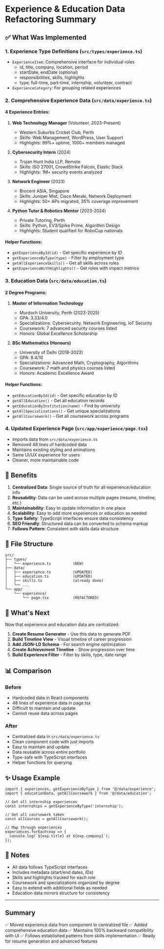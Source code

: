 # Experience & Education Data Refactoring Summary

## ✅ What Was Implemented

### 1. **Experience Type Definitions** (`src/types/experience.ts`)
- `ExperienceItem`: Comprehensive interface for individual roles
  - id, title, company, location, period
  - startDate, endDate (optional)
  - responsibilities, skills, highlights
  - type: full-time, part-time, internship, volunteer, contract
- `ExperienceCategory`: For grouping related experiences

### 2. **Comprehensive Experience Data** (`src/data/experience.ts`)

#### 4 Experience Entries:
1. **Web Technology Manager** (Volunteer, 2023-Present)
   - Western Suburbs Cricket Club, Perth
   - Skills: Web Management, WordPress, User Support
   - Highlights: 99%+ uptime, 1000+ members managed

2. **Cybersecurity Intern** (2024)
   - Trojan Hunt India LLP, Remote
   - Skills: ISO 27001, CrowdStrike Falcon, Elastic Stack
   - Highlights: 1M+ security events analyzed

3. **Network Engineer** (2023)
   - Brocent ASIA, Singapore
   - Skills: Juniper Mist, Cisco Meraki, Network Deployment
   - Highlights: 50+ APs migrated, 35% coverage improvement

4. **Python Tutor & Robotics Mentor** (2023-2024)
   - Private Tutoring, Perth
   - Skills: Python, EV3/Spike Prime, Algorithm Design
   - Highlights: Student qualified for RoboCup nationals

#### Helper Functions:
- `getExperienceById(id)` - Get specific experience by ID
- `getExperienceByType(type)` - Filter by employment type
- `getAllExperienceSkills()` - Get all skills across roles
- `getExperienceWithHighlights()` - Get roles with impact metrics

### 3. **Education Data** (`src/data/education.ts`)

#### 2 Degree Programs:
1. **Master of Information Technology**
   - Murdoch University, Perth (2023-2025)
   - GPA: 3.33/4.0
   - Specializations: Cybersecurity, Network Engineering, IoT Security
   - Coursework: 7 advanced security courses listed
   - Honors: Global Excellence Scholarship

2. **BSc Mathematics (Honours)**
   - University of Delhi (2018-2022)
   - GPA: 8.4/10
   - Specializations: Advanced Math, Cryptography, Algorithms
   - Coursework: 7 math and physics courses listed
   - Honors: Academic Excellence Award

#### Helper Functions:
- `getEducationById(id)` - Get specific education by ID
- `getAllEducation()` - Get all education records
- `getEducationByInstitution(name)` - Find by university
- `getAllSpecializations()` - Get unique specializations
- `getAllCoursework()` - Get all coursework across programs

### 4. **Updated Experience Page** (`src/app/experience/page.tsx`)
- Imports data from `src/data/experience.ts`
- Removed 48 lines of hardcoded data
- Maintains existing styling and animations
- Same UI/UX experience for users
- Cleaner, more maintainable code

## 🎯 Benefits

1. **Centralized Data**: Single source of truth for all experience/education info
2. **Reusability**: Data can be used across multiple pages (resume, timeline, etc.)
3. **Maintainability**: Easy to update information in one place
4. **Scalability**: Easy to add more experiences or education as needed
5. **Type Safety**: TypeScript interfaces ensure data consistency
6. **SEO Friendly**: Structured data can be converted to schema markup
7. **Follows Pattern**: Consistent with skills data structure

## 📁 File Structure

```
src/
├── types/
│   └── experience.ts          (NEW)
├── data/
│   ├── experience.ts          (UPDATED)
│   ├── education.ts           (UPDATED)
│   ├── skills.ts              (already done)
│   └── ...
└── app/
    └── experience/
        └── page.tsx           (REFACTORED)
```

## 🚀 What's Next

Now that experience and education data are centralized:

1. **Create Resume Generator** - Use this data to generate PDF
2. **Build Timeline View** - Visual timeline of career progression
3. **Add JSON-LD Schema** - For search engine optimization
4. **Create Achievement Timeline** - Show progression over time
5. **Build Experience Filter** - Filter by skills, type, date range

## 📊 Comparison

### Before
- Hardcoded data in React components
- 48 lines of experience data in page.tsx
- Difficult to maintain and update
- Cannot reuse data across pages

### After
- Centralized data in `src/data/experience.ts`
- Clean component code with just imports
- Easy to maintain and update
- Data reusable across entire portfolio
- Type-safe with TypeScript interfaces
- Helper functions for querying

## ✨ Usage Example

```tsx
import { experiences, getExperienceByType } from '@/data/experience';
import { educationData, getAllCoursework } from '@/data/education';

// Get all internship experiences
const internships = getExperienceByType('internship');

// Get all coursework taken
const allCourses = getAllCoursework();

// Map through experiences
experiences.forEach(exp => {
  console.log(`${exp.title} at ${exp.company}`);
});
```

## 📝 Notes

- All data follows TypeScript interfaces
- Includes metadata (start/end dates, IDs)
- Skills and highlights tracked for each role
- Coursework and specializations organized by degree
- Easy to extend with additional fields as needed
- Education data mirrors structure for consistency

---

## Summary

✅ Moved experience data from component to centralized file
✅ Added comprehensive education data
✅ Maintains 100% backward compatibility with UI
✅ Follows established patterns from skills implementation
✅ Ready for resume generation and advanced features
